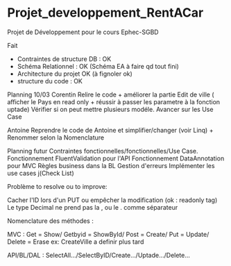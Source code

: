# Projet_developpement_RentACar
Projet de Développement pour le cours Ephec-SGBD

Fait
- Contraintes de structure DB  : OK
- Schéma Relationnel : OK (Schéma EA à faire qd tout fini)
- Architecture du projet OK (à fignoler ok)
- structure du code : OK

Planning
10/03
Corentin
Relire le code + améliorer la partie Edit de ville ( afficher le Pays en read only + réussir à passer les parametre à la fonction uptade)
Vérifier si on peut mettre plusieurs modéle.
Avancer sur les Use Case

Antoine
Reprendre le code de Antoine et simplifier/changer (voir Linq) + Renommer selon la Nomenclature

Planning futur
Contraintes fonctionnelles/fonctionnelles/Use Case.
Fonctionnement FluentValidation pour l'API
Fonctionnement DataAnnotation pour MVC
Règles business dans la BL
Gestion d'erreurs
Implémenter les use cases j(Check List)



Problème to resolve ou to improve:

Cacher l'ID lors d'un PUT ou empêcher la modification (ok : readonly tag)
Le type Decimal ne prend pas la , ou le . comme séparateur


Nomenclature des méthodes :

MVC : Get = Show/
      Getbyid =  ShowById/
      Post =    Create/
      Put =    Update/
      Delete =    Erase
      ex: CreateVille a definir plus tard

API/BL/DAL : SelectAll.../SelectByID/Create.../Uptade.../Delete...
